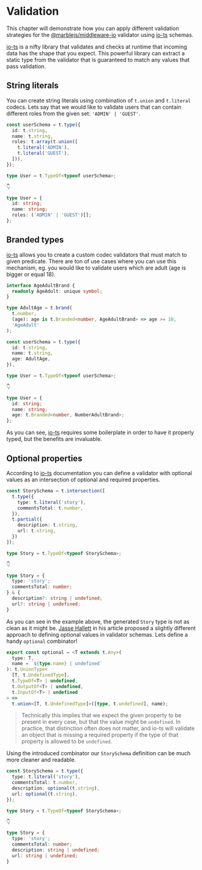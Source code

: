 # Validation

This chapter will demonstrate how you can apply different validation strategies for the [@marblejs/middleware-io](../api-reference/middleware-io.md) validator using [io-ts](https://github.com/gcanti/io-ts) schemas.

[io-ts](https://github.com/gcanti/io-ts) is a nifty library that validates and checks at runtime that incoming data has the shape that you expect. This powerful library can extract a static type from the validator that is guaranteed to match any values that pass validation.

## String literals

You can create string literals using combination of `t.union` and `t.literal` codecs. Lets say that we would like to validate users that can contain different roles from the given set: `'ADMIN' | 'GUEST'`.

```typescript
const userSchema = t.type({
  id: t.string,
  name: t.string,
  roles: t.array(t.union([
    t.literal('ADMIN'),
    t.literal('GUEST'),
  ])),
});

type User = t.TypeOf<typeof userSchema>;

👇

type User = {
  id: string;
  name: string;
  roles: ('ADMIN' | 'GUEST')[];
};
```

## Branded types

[io-ts](https://github.com/gcanti/io-ts) allows you to create a custom codec validators that must match to given predicate. There are ton of use cases where you can use this mechanism, eg. you would like to validate users which are adult \(age is bigger or equal 18\).

```typescript
interface AgeAdultBrand {
  readonly AgeAdult: unique symbol;
}

type AdultAge = t.brand(
  t.number,
  (age): age is t.Branded<number, AgeAdultBrand> => age >= 18,
  'AgeAdult'
);

const userSchema = t.type({
  id: t.string,
  name: t.string,
  age: AdultAge,
}),

type User = t.TypeOf<typeof userSchema>;

👇

type User = {
  id: string;
  name: string;
  age: t.Branded<number, NumberAdultBrand>;
};
```

As you can see, [io-ts](https://github.com/gcanti/io-ts) requires some boilerplate in order to have it properly typed, but the benefits are invaluable.

## Optional properties

According to [io-ts](https://github.com/gcanti/io-ts) documentation you can define a validator with optional values as an intersection of optional and required properties.

```typescript
const StorySchema = t.intersection([
  t.type({
    type: t.literal('story'),
    commentsTotal: t.number,
  }),
  t.partial({
    description: t.string,
    url: t.string,
  })
]);

type Story = t.TypeOf<typeof StorySchema>;

👇

type Story = {
  type: 'story';
  commentsTotal: number;
} & {
  description?: string | undefined;
  url?: string | undefined;
}
```

As you can see in the example above, the generated `Story` type is not as clean as it might be. [Jasse Hallett](https://www.olioapps.com/blog/checking-types-real-world-typescript/) in his article proposed a slightly different approach to defining optional values in validator schemas. Lets define a handy `optional` combinator!

```typescript
export const optional = <T extends t.Any>(
  type: T,
  name = `${type.name} | undefined`
): t.UnionType<
  [T, t.UndefinedType],
  t.TypeOf<T> | undefined,
  t.OutputOf<T> | undefined,
  t.InputOf<T> | undefined
> =>
  t.union<[T, t.UndefinedType]>([type, t.undefined], name);
```

> Technically this implies that we expect the given property to be present in every case, but that the value might be `undefined`. In practice, that distinction often does not matter, and io-ts will validate an object that is missing a required property if the type of that property is allowed to be `undefined`.

Using the introduced combinator our `StorySchema` definition can be much more cleaner and readable.

```typescript
const StorySchema = t.type({
  type: t.literal('story'),
  commentsTotal: t.number,
  description: optional(t.string),
  url: optional(t.string),
});

type Story = t.TypeOf<typeof StorySchema>;

👇

type Story = {
  type: 'story';
  commentsTotal: number;
  description: string | undefined;
  url: string | undefined;
}
```

